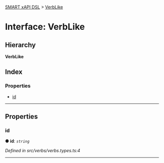 [SMART xAPI DSL](../README.md) > [VerbLike](../interfaces/verblike.md)

# Interface: VerbLike

## Hierarchy

**VerbLike**

## Index

### Properties

* [id](verblike.md#id)

---

## Properties

<a id="id"></a>

###  id

**● id**: *`string`*

*Defined in src/verbs/verbs.types.ts:4*

___

